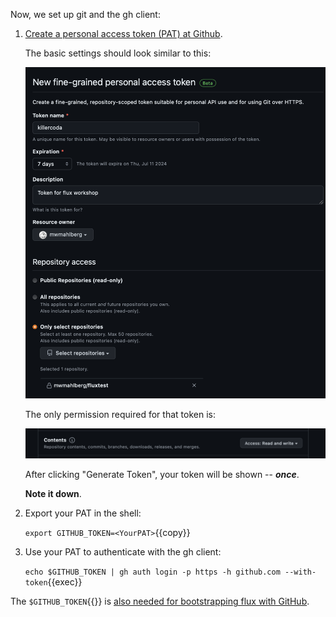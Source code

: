 Now, we set up git and the gh client:

1. [Create a personal access token (PAT) at Github](https://github.com/settings/personal-access-tokens/new).

    The basic settings should look similar to this:

    ![Basic Settings](../../assets/basic-flux/step4/BasicSettings.png)

    The only permission required for that token is:

    ![Required Permissions](../../assets/basic-flux/step4/Permission.png)

    After clicking "Generate Token", your token will be shown -- ***once***.

    **Note it down**.
    
2. Export your PAT in the shell:

    `export GITHUB_TOKEN=<YourPAT>`{{copy}}

3. Use your PAT to authenticate with the gh client:

    `echo $GITHUB_TOKEN | gh auth login -p https -h github.com --with-token`{{exec}}

The `$GITHUB_TOKEN`{{}} is [also needed for bootstrapping flux with GitHub](https://fluxcd.io/flux/installation/bootstrap/github/#github-pat).

